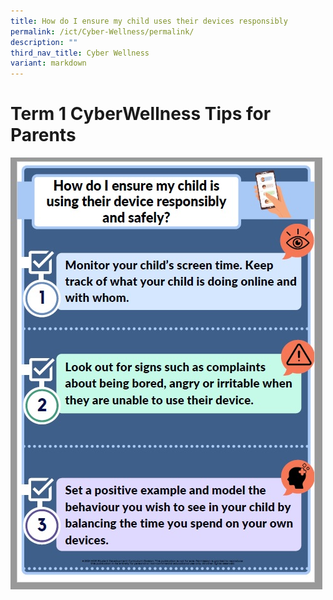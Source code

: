 ```yaml
---
title: How do I ensure my child uses their devices responsibly
permalink: /ict/Cyber-Wellness/permalink/
description: ""
third_nav_title: Cyber Wellness
variant: markdown
---
```

# Term 1 CyberWellness Tips for Parents



![](/images/Termly%20CW%20Tips%20for%20Parents.jpg)


